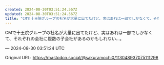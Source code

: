 ```yaml
---
created: 2024-08-30T03:51:24.567Z
updated: 2024-08-30T03:51:24.567Z
title: "CMで十王院グループの社名が大量に出てたけど、実はあれは一部でしかなくて、それぞれの会社に複数の子会社があるのかもしれない…。[...]"
---
```


<p>CMで十王院グループの社名が大量に出てたけど、実はあれは一部でしかなくて、それぞれの会社に複数の子会社があるのかもしれない…。</p>

&mdash; 2024-08-30 03:51:24 UTC

Original URL: https://mastodon.social/@sakuramochi0/113048937075111298
